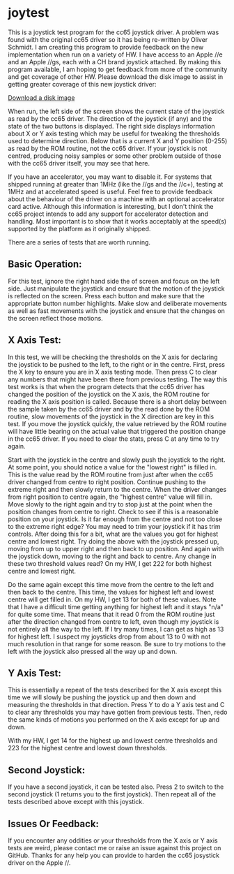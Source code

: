 joytest
=======

This is a joystick test program for the cc65 joystick driver.  A problem was found with the original cc65 driver so it has being re-written by Oliver Schmidt.  I am creating this program to provide feedback on the new implementation when run on a variety of HW.  I have access to an Apple //e and an Apple //gs, each with a CH brand joystick attached.  By making this program available, I am hoping to get feedback from more of the community and get coverage of other HW.  Please download the disk image to assist in getting greater coverage of this new joystick driver:

[Download a disk image](https://github.com/jeremysrand/joytest/releases/download/0.3/joytest.dsk)

When run, the left side of the screen shows the current state of the joystick as read by the cc65 driver.  The direction of the joystick (if any) and the state of the two buttons is displayed.  The right side displays information about X or Y axis testing which may be useful for tweaking the thresholds used to determine direction.  Below that is a current X and Y position (0-255) as read by the ROM routine, not the cc65 driver.  If your joystick is not centred, producing noisy samples or some other problem outside of those with the cc65 driver itself, you may see that here.

If you have an accelerator, you may want to disable it.  For systems that shipped running at greater than 1MHz (like the //gs and the //c+), testing at 1MHz and at accelerated speed is useful.  Feel free to provide feedback about the behaviour of the driver on a machine with an optional accelerator card active.  Although this information is interesting, but I don't think the cc65 project intends to add any support for accelerator detection and handling.  Most important is to show that it works acceptably at the speed(s) supported by the platform as it originally shipped.

There are a series of tests that are worth running.

Basic Operation:
--------------------

For this test, ignore the right hand side the of screen and focus on the left side.  Just manipulate the joystick and ensure that the motion of the joystick is reflected on the screen.  Press each button and make sure that the appropriate button number highlights.  Make slow and deliberate movements as well as fast movements with the joystick and ensure that the changes on the screen reflect those motions.

X Axis Test:
--------------

In this test, we will be checking the thresholds on the X axis for declaring the joystick to be pushed to the left, to the right or in the centre.  First, press the X key to ensure you are in X axis testing mode.  Then press C to clear any numbers that might have been there from previous testing.  The way this test works is that when the program detects that the cc65 driver has changed the position of the joystick on the X axis, the ROM routine for reading the X axis position is called.  Because there is a short delay between the sample taken by the cc65 driver and by the read done by the ROM routine, slow movements of the joystick in the X direction are key in this test.  If you move the joystick quickly, the value retrieved by the ROM routine will have little bearing on the actual value that triggered the position change in the cc65 driver.  If you need to clear the stats, press C at any time to try again.

Start with the joystick in the centre and slowly push the joystick to the right.  At some point, you should notice a value for the "lowest right" is filled in.  This is the value read by the ROM routine from just after when the cc65 driver changed from centre to right position.  Continue pushing to the extreme right and then slowly return to the centre.  When the driver changes from right position to centre again, the "highest centre" value will fill in.  Move slowly to the right again and try to stop just at the point when the position changes from centre to right.  Check to see if this is a reasonable position on your joystick.  Is it far enough from the centre and not too close to the extreme right edge?  You may need to trim your joystick if it has trim controls.  After doing this for a bit, what are the values you got for highest centre and lowest right.  Try doing the above with the joystick pressed up, moving from up to upper right and then back to up position.  And again with the joystick down, moving to the right and back to centre.  Any change in these two threshold values read?  On my HW, I get 222 for both highest centre and lowest right.

Do the same again except this time move from the centre to the left and then back to the centre.  This time, the values for highest left and lowest centre will get filled in.  On my HW, I get 13 for both of these values.  Note that I have a difficult time getting anything for highest left and it stays "n/a" for quite some time.  That means that it read 0 from the ROM routine just after the direction changed from centre to left, even though my joystick is not entirely all the way to the left.  If I try many times, I can get as high as 13 for highest left.  I suspect my joysticks drop from about 13 to 0 with not much resolution in that range for some reason.  Be sure to try motions to the left with the joystick also pressed all the way up and down.

Y Axis Test:
--------------

This is essentially a repeat of the tests described for the X axis except this time we will slowly be pushing the joystick up and then down and measuring the thresholds in that direction.  Press Y to do a Y axis test and C to clear any thresholds you may have gotten from previous tests.  Then, redo the same kinds of motions you performed on the X axis except for up and down.

With my HW, I get 14 for the highest up and lowest centre thresholds and 223 for the highest centre and lowest down thresholds.

Second Joystick:
--------------------

If you have a second joystick, it can be tested also.  Press 2 to switch to the second joystick (1 returns you to the first joystick).  Then repeat all of the tests described above except with this joystick.

Issues Or Feedback:
------------------------

If you encounter any oddities or your thresholds from the X axis or Y axis tests are weird, please contact me or raise an issue against this project on GitHub.  Thanks for any help you can provide to harden the cc65 josystick driver on the Apple //.
